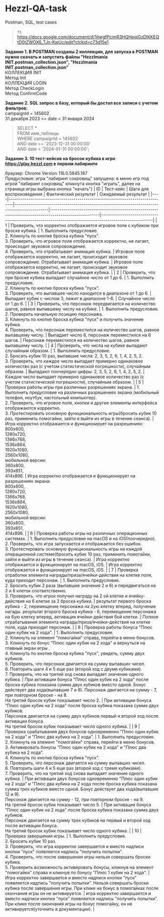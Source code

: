 # Hezzl-QA-task
Postman, SQL, test cases
>тз https://docs.google.com/document/d/1jhegfPcimR3HQHeqiGzDlKKEQtD0tZWOX6_TJn-KwUc/edit?clckid=c73d15e1

**Задание 1. В POSTMAN созданы 2 коллекции, для запуска в POSTMAN нужно скачать и запустить файлы "Hezzlmania INIT.postman_collection.json", "Hezzlmania INIT.postman_collection.json"**  
КОЛЛЕКЦИЯ INIT  
Метод Init  
КОЛЛЕКЦИЯ LOGIN  
Метод CheckLogin  
Метод ConfirmCode  

**Задание 2. SQL запрос в базу, который бы достал все записи с учетом фильтров:**  
campaignId = 145602  
31 декабря 2023 <=  date < 31 января 2024  
>SELECT *  
>FROM имя_таблицы  
>WHERE campaignId = 145602  
>AND date >= '2023-12-31 00:00:00'  
>AND date < '2024-01-31 00:00:00';  


**Задание 3. 10 тест-кейсов на бросок кубика в игре https://play.hezzl.com в первом лабиринте**

браузер:	Chrome Version 116.0.5845.187  
Предусловие: игра "лабиринт сокровищ" запущена: в меню игр под игрой "лабиринт сокровищ" кликнута кнопка "играть", далее на странице игры выбрана кнопка "начать")
| ID | Тест-кейс                                                                     | Шаги для воспроизведения                                                                     | Фактический результат                                                                                   | Ожидаемый результат                                                                                   |
|----|--------------------------------------------------------------------------------|-----------------------------------------------------------------------------------------------|-------------------------------------------------------------------------------------------------------|--------------------------------------------------------------------------------------------------------|
| 1  | Проверить, что корректно отображается игровое поле с кубиком при броске кубика. | 1. Выполнить предусловие. <br> 2. Кликнуть по кнопке броска кубика "пуск". <br> 3. Проверить, что игровое поле отображается корректно, не лагает, происходит звуковое сопровождение. <br> 4. Проверить, что отрабатывает анимация кубика. | Игровое поле отображается корректно, не лагает, происходит звуковое сопровождение. Отрабатывает анимация кубика. | Игровое поле отображается корректно, не лагает, происходит звуковое сопровождение. Отрабатывает анимация кубика. |
| 2  | Проверить, что при броске кубика выпадает случайное число от 1 до 6.            | 1. Выполнить предусловие. <br> 2. Кликнуть по кнопке броска кубика "пуск". <br> 3. Проверить, что выпавшее число находится в диапазоне от 1 до 6.               | Выпадает кубик с числом 3, лежит в диапазоне 1-6.                                                        | Случайное число от 1 до 6.                                                                                |
| 3  | Проверить, что персонаж передвигается на количество шагов, равное выпавшему числу на кубике. | 1. Выполнить предусловие. <br> 2. Проверить начальную позицию персонажа. <br> 3. Кликнуть по кнопке броска кубика "пуск" и получить значение кубика. <br> 4. Проверить, что персонаж переместился на количество шагов, равное выпавшему числу. | Выпадает число 6, персонаж переместился на 6 шагов.                                                    | Персонаж переместился на количество шагов, равное выпавшему числу.                                       |
| 4  | Проверить, что числа на кубике выпадают случайным образом.                      | 1. Выполнить предусловие. <br> 2. Бросать кубик 10 раз, выпавшие числа: 2, 3, 5, 2, 6, 1, 4, 2, 5, 2. <br> 3. Проверить, что каждое число выпадает примерно одинаковое количество раз (с учетом статистической погрешности), случайным образом. | Выпадают поочередно цифры: 2, 3, 5, 2, 6, 1, 4, 2, 5, 2.                                                    | Каждое число выпадает примерно одинаковое количество раз (с учетом статистической погрешности), случайным образом. |
| 5  | Проверка работы игры при различных разрешениях экрана.                          | 1. Выполнить предусловие на различных разрешениях экрана (мобильный телефон, ноутбук, настольный компьютер). <br> 2. Проверить, что игровое поле, кнопки и другие элементы интерфейса отображаются корректно. <br> 3. Протестировать основную функциональность игры(бросить кубик 10 раз, применить помогайки, зайти и выйти из игры в течение сеанса). | Игра корректно отображается и функционирует на разрешениях: <br> 800x600, <br> 1280x720, <br> 1366x768, <br> 1536x864, <br> 1920x1080, <br> 2560x1080, <br> мобильной версии: <br> 360x800, <br> 393x851, <br> 414x896. | Игра корректно отображается и функционирует на разрешениях экрана: <br> 800x600, <br> 1280x720, <br> 1366x768, <br> 1536x864, <br> 1920x1080, <br> 2560x1080, <br> мобильной версии: <br> 360x800, <br> 393x851, <br> 414x896. |
| 6  | Проверка работы игры на различных операционных системах.                       | 1. Выполнить предусловие на macOS и на iOS(поочередно). <br> 2. Проверить, что игра запускается и отображается без ошибок. <br> 3. Протестировать основную функциональность игры на каждой операционной системе(бросить кубик 10 раз, применить помогайки, зайти и выйти из игры в течение сеанса). | Игра корректно отображается и функционирует на macOS, iOS. | Игра корректно отображается и функционирует на macOS, iOS. |
| 7  | Проверка отработки элемента награды/приза/ячейки-действия на клетке поля, куда приходит персонаж.               | 1. Выполнить предусловие. <br> 2. Бросить кубик 2 раза (выпавшие значения 2 и 6) и передвигаться на 2 и 6 клеток соответственно. <br> 3. Проверить, что игрок получил награду на 2 ой клетке и ячейку-действия на 6 клетке за 2 броска кубика.                    | результат первого броска кубика - 2, перемещение персонажа на 2ую клетку вперед, получение нагады. результат второго броска кубика - 6, перемещение персонажа на 6ую клетку вперед, активация ячейки-действия 6ой клетки.            | Полное отрабатывания элемента награды/приза/ячейки-действия на клетке поля, куда приходит персонаж.          |
| 8  | Проверка работы бонуса "Плюс один кубик на 2 хода".                                                                | 1. Выполнить предусловие. <br> 2. Кликнуть на элемент "помогайки" справа, перейти в меню бонусов. <br> 3. Кликнуть по бонус "Плюс один кубик на 2 хода" и вернуться на главный экран игры . <br> 4. Кликнуть по кнопке броска кубика "пуск", увидеть, сумму двух кубиков. <br> 5. Проверить, что персонаж двигается на сумму выпавших чисел. <br> 6. Повторить шаги 4 и 5 еще раз (второй ход с двумя кубиками). <br> 7. Проверить, что на третий ход снова выпадает значение одного кубика. | При активации бонуса "Плюс один кубик на 2 хода" после броска кубика показана сумма двух кубиков вместо одной. Бонус действует два хода(выпавшие 7 и 8). Персонаж двигается на сумму - 7, при повторном броске - на 8. <br> На третий бросок кубик показывает число 2. | При активации бонуса "Плюс один кубик на 2 хода" после броска кубика показана сумма двух кубиков. <br> Персонаж двигается на сумму двух кубиков первый и второй ход после активации бонуса. <br> На третий бросок кубик показывает число одного кубика. |
| 9  | Проверка срабатывания двух бонусов одновременно "Плюс один кубик на 2 хода" и "Плюс два кубика на 2 хода".       | 1. Выполнить предусловие. <br> 2. Кликнуть на элемент "помогайки" справа, перейти в меню бонусов. <br> 3. Активировать бонусы "Плюс один кубик на 2 хода" и "Плюс два кубика на 2 хода". <br> 4. Кликнуть по кнопке броска кубика "пуск". <br> 5. Проверить, что персонаж двигается на сумму выпавших чисел. <br> 6. Повторить шаги 4 и 5 еще раз (второй ход с тремя кубиками). <br> 7. Проверить, что на третий ход снова выпадает значение одного кубика. | При активации двух бонусов одновременно "Плюс один кубик на 2 хода" и "Плюс два кубика на 2 хода после броска кубика показана сумма трех кубиков вместо одной. Бонус действует два хода(выпавшие 12 и 9). <br> Персонаж двигается на сумму - 12, при повторном броске - на 9. <br> На третий бросок кубик показывает число 5. | При активации бонуса "Плюс один кубик на 2 хода" после броска кубика показана сумма двух кубиков. <br> Персонаж двигается на сумму трех кубиков на первый и второй ход после активации бонуса. <br> На третий бросок кубик показывает число одного кубика. |
| 10 | Проверка завершения игры.                                                                                            | 1. Выполнить предусловие. <br> 2. Бросить кубик 10 раз. <br> 3. Проверить, что игра корректно завершается и вместо надписи кнопки "пуск" появляется надпись "получить попытки". <br> 4. Проверить, что после завершения игры нельзя совершать броски кубика. <br> 5. Проверить возможность активировать бонусы, кликнув на элемент "помогайки" справа и кликнув по бонусу "Плюс 1 кубик на 2 хода". | Игра корректно завершается и вместо надписи кнопки "пуск" появляется надпись "получить попытки". Нельзя совершать броски кубика после завершения игры. При клике на бонус в помогайках после окончания игры он не активируется. | игра корректно завершается и вместо надписи кнопки "пуск" появляется надпись "получить попытки". При клике после окончания игры на бонус помогайку, он не активируется(уточнить в документации). |
